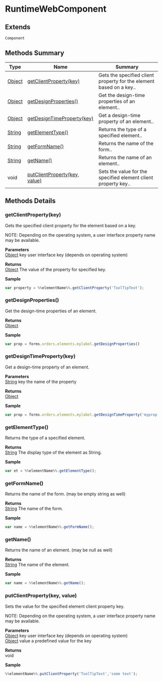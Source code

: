 # RuntimeWebComponent

## **Extends**

```
Component
```

## Methods Summary

| Type                                | Name                                                                                | Summary                                                             |
| ----------------------------------- | ----------------------------------------------------------------------------------- | ------------------------------------------------------------------- |
| [Object](../../../js-lib/object.md) | [getClientProperty(key)](runtimewebcomponent.md#getclientproperty-key)              | Gets the specified client property for the element based on a key.. |
| [Object](../../../js-lib/object.md) | [getDesignProperties()](runtimewebcomponent.md#getdesignproperties)                 | Get the design-time properties of an element..                      |
| [Object](../../../js-lib/object.md) | [getDesignTimeProperty(key)](runtimewebcomponent.md#getdesigntimeproperty-key)      | Get a design-time property of an element..                          |
| [String](../../../js-lib/string.md) | [getElementType()](runtimewebcomponent.md#getelementtype)                           | Returns the type of a specified element..                           |
| [String](../../../js-lib/string.md) | [getFormName()](runtimewebcomponent.md#getformname)                                 | Returns the name of the form..                                      |
| [String](../../../js-lib/string.md) | [getName()](runtimewebcomponent.md#getname)                                         | Returns the name of an element..                                    |
| void                                | [putClientProperty(key, value)](runtimewebcomponent.md#putclientproperty-key-value) | Sets the value for the specified element client property key..      |

## Methods Details

### getClientProperty(key)

Gets the specified client property for the element based on a key.

NOTE: Depending on the operating system, a user interface property name may be available.

**Parameters**\
[Object](../../../js-lib/object.md) key user interface key (depends on operating system)

**Returns**\
[Object](../../../js-lib/object.md) The value of the property for specified key.

**Sample**

```javascript
var property = %%elementName%%.getClientProperty('ToolTipText');
```

### getDesignProperties()

Get the design-time properties of an element.

**Returns**\
[Object](../../../js-lib/object.md)

**Sample**

```javascript
var prop = forms.orders.elements.mylabel.getDesignProperties()
```

### getDesignTimeProperty(key)

Get a design-time property of an element.

**Parameters**\
[String](../../../js-lib/string.md) key the name of the property

**Returns**\
[Object](../../../js-lib/object.md)

**Sample**

```javascript
var prop = forms.orders.elements.mylabel.getDesignTimeProperty('myprop')
```

### getElementType()

Returns the type of a specified element.

**Returns**\
[String](../../../js-lib/string.md) The display type of the element as String.

**Sample**

```javascript
var et = %%elementName%%.getElementType();
```

### getFormName()

Returns the name of the form. (may be empty string as well)

**Returns**\
[String](../../../js-lib/string.md) The name of the form.

**Sample**

```javascript
var name = %%elementName%%.getFormName();
```

### getName()

Returns the name of an element. (may be null as well)

**Returns**\
[String](../../../js-lib/string.md) The name of the element.

**Sample**

```javascript
var name = %%elementName%%.getName();
```

### putClientProperty(key, value)

Sets the value for the specified element client property key.

NOTE: Depending on the operating system, a user interface property name may be available.

**Parameters**\
[Object](../../../js-lib/object.md) key user interface key (depends on operating system)\
[Object](../../../js-lib/object.md) value a predefined value for the key

**Returns**\
void

**Sample**

```javascript
%%elementName%%.putClientProperty('ToolTipText','some text');
```
